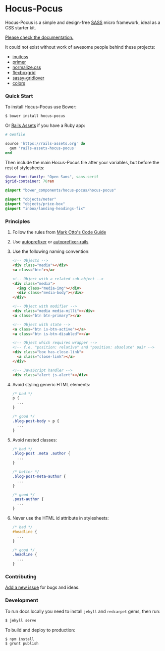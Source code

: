 # Hocus-Pocus

Hocus-Pocus is a simple and design-free [SASS](http://sass-lang.com)
micro framework, ideal as a CSS starter kit.

[Please check the documentation.](http://hocus-pocus.io)

It could not exist without work of awesome people behind these projects:

* [inuitcss](https://github.com/inuitcss)
* [primer](https://github.com/primer/primer)
* [normalize.css](https://github.com/necolas/normalize.css)
* [flexboxgrid](https://github.com/kristoferjoseph/flexboxgrid)
* [sassy-gridlover](https://github.com/hiulit/Sassy-Gridlover)
* [colors](https://github.com/mrmrs/colors)

### Quick Start

To install Hocus-Pocus use Bower:

```sh
$ bower install hocus-pocus
```

Or [Rails Assets](https://rails-assets.org) if you have a Ruby app:

```ruby
# Gemfile

source 'https://rails-assets.org' do
  gem 'rails-assets-hocus-pocus'
end
```

Then include the main Hocus-Pocus file after your variables, but before
the rest of stylesheets:

```sass
$base-font-family: "Open Sans", sans-serif
$grid-container: 70rem

@import "bower_components/hocus-pocus/hocus-pocus"

@import "objects/meter"
@import "objects/price-box"
@import "inbox/landing-headings-fix"
```

### Principles

1. Follow the rules from [Mark Otto's Code Guide](http://codeguide.co/#css)
2. Use [autoprefixer](https://github.com/postcss/autoprefixer) or
   [autoprefixer-rails](https://github.com/ai/autoprefixer-rails)
3. Use the following naming convention:

    ```html
    <!-- Objects -->
    <div class="media"></div>
    <a class="btn"></a>

    <!-- Object with a related sub-object -->
    <div class="media">
      <img class="media-img"></div>
      <div class="media-body"></div>
    </div>

    <!-- Object with modifier -->
    <div class="media media-milli"></div>
    <a class="btn btn-primary"></a>

    <!-- Object with state -->
    <a class="btn is-btn-active"></a>
    <a class="btn is-btn-disabled"></a>

    <!-- Object which requires wrapper -->
    <!-- f.e. "position: relative" and "position: absolute" pair -->
    <div class="box has-close-link">
      <a class="close-link"></a>
    </div>

    <!-- JavaScript handler -->
    <div class="alert js-alert"></div>
    ```

4. Avoid styling generic HTML elements:

    ```css
    /* bad */
    p {
      ...
    }

    /* good */
    .blog-post-body > p {
      ...
    }
    ```

5. Avoid nested classes:

    ```css
    /* bad */
    .blog-post .meta .author {
      ...
    }

    /* better */
    .blog-post-meta-author {
      ...
    }

    /* good */
    .post-author {
      ...
    }
    ```

6. Never use the HTML id attribute in stylesheets:

    ```css
    /* bad */
    #headline {
      ...
    }

    /* good */
    .headline {
      ...
    }
    ```

### Contributing

[Add a new issue](https://github.com/bkzl/hocus-pocus/issues)
for bugs and ideas.

### Development

To run docs locally you need to install `jekyll` and `redcarpet` gems,
then run:

```sh
$ jekyll serve
```

To build and deploy to production:

```sh
$ npm install
$ grunt publish
```

